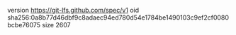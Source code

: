 version https://git-lfs.github.com/spec/v1
oid sha256:0a8b77d46dbf9c8adaec94ed780d54e1784be1490103c9ef2cf0080bcbe76075
size 2607
